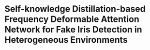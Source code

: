 # Self-knowledge Distillation-based Frequency Deformable Attention Network for Fake Iris Detection in Heterogeneous Environments
